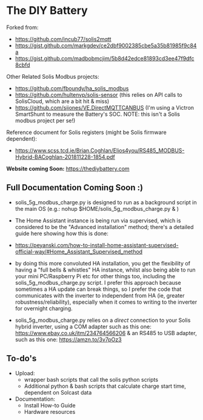 # The DIY Battery
Forked from:
 - https://github.com/incub77/solis2mqtt
 - https://gist.github.com/markgdev/ce2dbf9002385cbe5a35b81985f9c84a
 - https://gist.github.com/madbobmcjim/5b8d42edce81893cd3ee47f9dfc8cbfd

Other Related Solis Modbus projects:
  - https://github.com/fboundy/ha_solis_modbus
  - https://github.com/hultenvp/solis-sensor (this relies on API calls to SolisCloud, which are a bit hit & miss)
  - https://github.com/sijones/VE.DirectMQTTCANBUS (I'm using a Victron SmartShunt to measure the Battery's SOC. NOTE: this isn't a Solis modbus project per se!)


Reference document for Solis registers (might be Solis firmware dependent):
 - https://www.scss.tcd.ie/Brian.Coghlan/Elios4you/RS485_MODBUS-Hybrid-BACoghlan-201811228-1854.pdf

**Website coming Soon:**
https://thediybattery.com

## Full Documentation Coming Soon :)

 - solis_5g_modbus_charge.py is designed to run as a background script in the main OS
(e.g.: nohup $HOME/solis_5g_modbus_charge.py & )

 - The Home Assistant instance is being run via supervised, which is considered to be the "Advanced installation" method; there's a detailed guide here showing how this is done:
  - https://peyanski.com/how-to-install-home-assistant-supervised-official-way/#Home_Assistant_Supervised_method
 - by doing this more convoluted HA installation, you get the flexibility of having a "full bells & whistles" HA instance, whilst also being able to run your mini PC/Raspberry Pi etc for other things too, including the solis_5g_modbus_charge.py script. I prefer this approach because sometimes a HA update can break things, so I prefer the code that communicates with the inverter to independent from HA (ie, greater robustness/reliability), especially when it comes to writing to the inverter for overnight charging.  
 - solis_5g_modbus_charge.py relies on a *direct* connection to your Solis hybrid inverter, using a COM adapter such as this one: https://www.ebay.co.uk/itm/234764566206 & an RS485 to USB adapter, such as this one: https://amzn.to/3v7pOz3


## To-do's ##
 - Upload:
   - wrapper bash scripts that call the solis python scripts
   - Additional python & bash scripts that calculate charge start time, dependent on Solcast data
 - Documentation:
   - Install How-to Guide
   - Hardware resources
